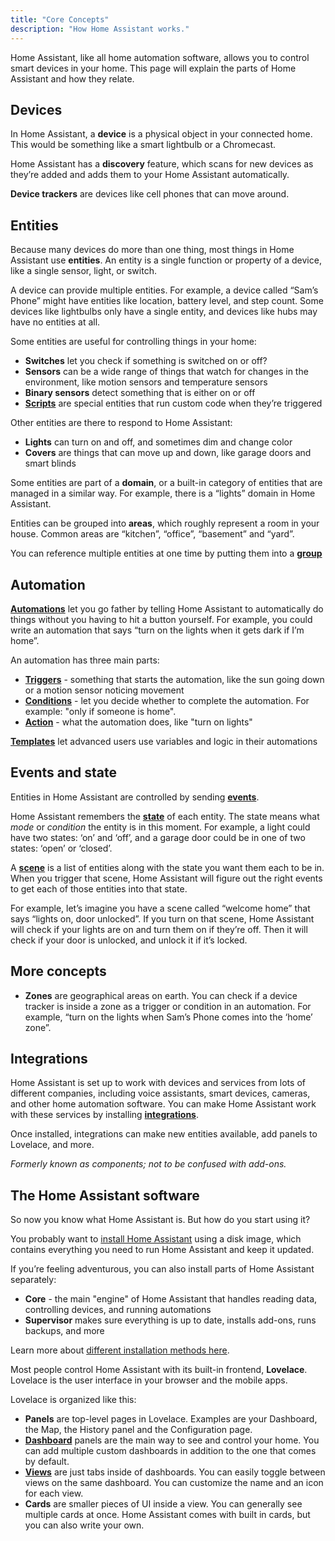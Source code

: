 ```yaml
---
title: "Core Concepts"
description: "How Home Assistant works."
---
```


Home Assistant, like all home automation software, allows you to control smart devices in your home. This page will explain the parts of Home Assistant and how they relate.

## Devices

In Home Assistant, a **device** is a physical object in your connected home. This would be something like a smart lightbulb or a Chromecast.

Home Assistant has a **discovery** feature, which scans for new devices as they’re added and adds them to your Home Assistant automatically.

**Device trackers** are devices like cell phones that can move around.

## Entities

Because many devices do more than one thing, most things in Home Assistant use  **entities**. An entity is a single function or property of a device, like a single sensor, light, or switch.

A device can provide multiple entities. For example, a device called “Sam’s Phone” might have entities like location, battery level, and step count. Some devices like lightbulbs only have a single entity, and devices like hubs may have no entities at all.

Some entities are useful for controlling things in your home:

- **Switches** let you check if something is switched on or off?
- **Sensors** can be a wide range of things that watch for changes in the environment, like motion sensors and temperature sensors
- **Binary sensors** detect something that is either on or off
- **[Scripts](https://www.home-assistant.io/docs/scripts/)** are special entities that run custom code when they’re triggered

Other entities are there to respond to Home Assistant:

- **Lights** can turn on and off, and sometimes dim and change color
- **Covers** are things that can move up and down, like garage doors and smart blinds

Some entities are part of a **domain**, or a built-in category of entities that are managed in a similar way. For example, there is a “lights” domain in Home Assistant.

Entities can be grouped into **areas**, which roughly represent a room in your house. Common areas are “kitchen”, “office”, “basement” and “yard”.

You can reference multiple entities at one time by putting them into a **[group](https://www.home-assistant.io/integrations/group/)**

## Automation

**[Automations](https://www.home-assistant.io/docs/automation/)** let you go father by telling Home Assistant to automatically do things without you having to hit a button yourself. For example, you could write an automation that says “turn on the lights when it gets dark if I’m home”.

An automation has three main parts:

- **[Triggers](https://www.home-assistant.io/docs/automation/trigger/)** - something that starts the automation, like the sun going down or a motion sensor noticing movement
- **[Conditions](https://www.home-assistant.io/docs/automation/condition/)** - let you decide whether to complete the automation. For example: "only if someone is home".
- **[Action](https://www.home-assistant.io/docs/automation/action/)** - what the automation does, like "turn on lights"

**[Templates](https://www.home-assistant.io/docs/automation/templating/)** let advanced users use variables and logic in their automations

## Events and state

Entities in Home Assistant are controlled by sending **[events](https://www.home-assistant.io/docs/configuration/events/)**.

Home Assistant remembers the **[state](https://www.home-assistant.io/docs/configuration/state_object/)** of each entity. The state means what *mode* or *condition* the entity is in this moment. For example, a light could have two states: ‘on’ and ‘off’, and a garage door could be in one of two states: ‘open’ or ‘closed’.

A **[scene](https://www.home-assistant.io/docs/scene/)** is a list of entities along with the state you want them each to be in. When you trigger that scene, Home Assistant will figure out the right events to get each of those entities into that state.

For example, let’s imagine you have a scene called “welcome home” that says “lights on, door unlocked”. If you turn on that scene, Home Assistant will check if your lights are on and turn them on if they’re off. Then it will check if your door is unlocked, and unlock it if it’s locked.

## More concepts

- **Zones** are geographical areas on earth. You can check if a device tracker is inside a zone as a trigger or condition in an automation. For example, “turn on the lights when Sam’s Phone comes into the ‘home’ zone”.

## Integrations

Home Assistant is set up to work with devices and services from lots of different companies, including voice assistants, smart devices, cameras, and other home automation software. You can make Home Assistant work with these services by installing **[integrations](https://www.home-assistant.io/integrations)**.

Once installed, integrations can make new entities available, add panels to Lovelace, and more.

_Formerly known as components; not to be confused with add-ons._

## The Home Assistant software

So now you know what Home Assistant is. But how do you start using it?

You probably want to [install Home Assistant](https://www.home-assistant.io/getting-started/) using a disk image, which contains everything you need to run Home Assistant and keep it updated.

If you’re feeling adventurous, you can also install parts of Home Assistant separately:

- **Core** - the main "engine" of Home Assistant that handles reading data, controlling devices, and running automations
- **Supervisor** makes sure everything is up to date, installs add-ons, runs backups, and more

Learn more about [different installation methods here](https://community.home-assistant.io/t/home-assistant-installation-methods/207703).

Most people control Home Assistant with its built-in frontend, **Lovelace**. Lovelace is the user interface in your browser and the mobile apps.

Lovelace is organized like this:

- **Panels** are top-level pages in Lovelace. Examples are your Dashboard, the Map, the History panel and the Configuration page.
- **[Dashboard](https://www.home-assistant.io/lovelace/dashboards-and-views)** panels are the main way to see and control your home. You can add multiple custom dashboards in addition to the one that comes by default.
- **[Views](https://www.home-assistant.io/lovelace/dashboards-and-views)** are just tabs inside of dashboards. You can easily toggle between views on the same dashboard. You can customize the name and an icon for each view.
- **Cards** are smaller pieces of UI inside a view. You can generally see multiple cards at once. Home Assistant comes with built in cards, but you can also write your own.
